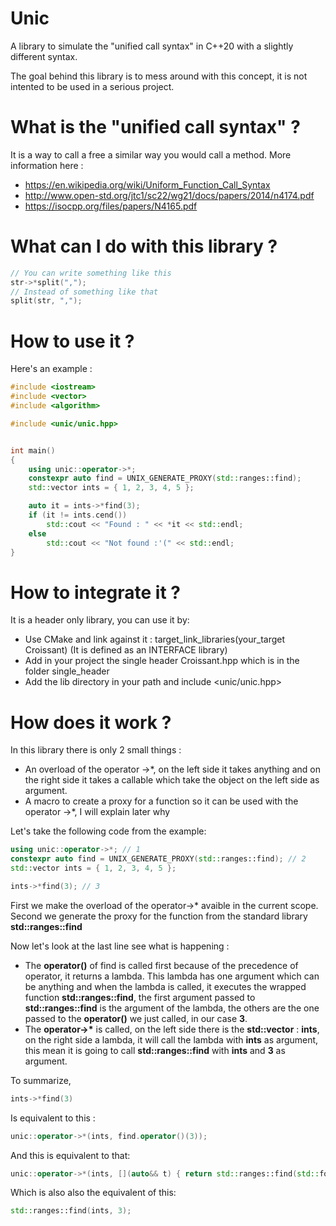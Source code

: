 # Unic
A library to simulate the "unified call syntax" in C++20 with a slightly different syntax.

The goal behind this library is to mess around with this concept, it is not intented to be used in a serious project.

# What is the "unified call syntax" ?
It is a way to call a free a similar way you would call a method.
More information here :
* https://en.wikipedia.org/wiki/Uniform_Function_Call_Syntax
* http://www.open-std.org/jtc1/sc22/wg21/docs/papers/2014/n4174.pdf
* https://isocpp.org/files/papers/N4165.pdf

# What can I do with this library ?
```C++
// You can write something like this
str->*split(",");
// Instead of something like that
split(str, ",");
```

# How to use it ?
Here's an example :
```C++
#include <iostream>
#include <vector>
#include <algorithm>

#include <unic/unic.hpp>


int main()
{
	using unic::operator->*;
	constexpr auto find = UNIX_GENERATE_PROXY(std::ranges::find);
	std::vector ints = { 1, 2, 3, 4, 5 };

	auto it = ints->*find(3);
	if (it != ints.cend())
		std::cout << "Found : " << *it << std::endl;
	else
		std::cout << "Not found :'(" << std::endl;
}
```

# How to integrate it ?
It is a header only library, you can use it by:
* Use CMake and link against it : target_link_libraries(your_target Croissant) (It is defined as an INTERFACE library)
* Add in your project the single header Croissant.hpp which is in the folder single_header
* Add the lib directory in your path and include <unic/unic.hpp>

# How does it work ?
In this library there is only 2 small things :
* An overload of the operator ->*, on the left side it takes anything and on the right side it takes a callable which take the object on the left side as argument.
* A macro to create a proxy for a function so it can be used with the operator ->*, I will explain later why

Let's take the following code from the example:
```C++
using unic::operator->*; // 1
constexpr auto find = UNIX_GENERATE_PROXY(std::ranges::find); // 2
std::vector ints = { 1, 2, 3, 4, 5 };

ints->*find(3); // 3
```
First we make the overload of the operator->* avaible in the current scope.   
Second we generate the proxy for the function from the standard library __std::ranges::find__  

Now let's look at the last line see what is happening :
- The __operator()__ of find is called first because of the precedence of operator, it returns a lambda. This lambda has one argument which can be anything and when the lambda is called, it executes the wrapped function __std::ranges::find__, the first argument passed to __std::ranges::find__ is the argument of the lambda, the others are the one passed to the __operator()__ we just called, in our case __3__.
- The __operator->*__ is called, on the left side there is the __std::vector<int>__ : __ints__, on the right side a lambda, it will call the lambda with __ints__ as argument, this mean it is going to call __std::ranges::find__ with __ints__ and __3__ as argument.

To summarize,
```C++
ints->*find(3)
```
Is equivalent to this :
```C++
unic::operator->*(ints, find.operator()(3));
```
And this is equivalent to that:
```C++
unic::operator->*(ints, [](auto&& t) { return std::ranges::find(std::forward<T>(t), 3; };);
```
Which is also also the equivalent of this:
```C++
std::ranges::find(ints, 3);
```


